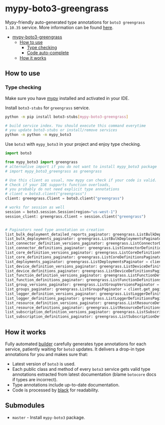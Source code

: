 # mypy-boto3-greengrass

Mypy-friendly auto-generated type annotations for `boto3 greengrass 1.10.35` service.
More information can be found [here](https://github.com/vemel/mypy_boto3).

- [mypy-boto3-greengrass](#mypy-boto3-greengrass)
  - [How to use](#how-to-use)
    - [Type checking](#type-checking)
    - [Code auto-complete](#code-auto-complete)
  - [How it works](#how-it-works)

## How to use

### Type checking

Make sure you have [mypy](https://github.com/python/mypy) installed and activated in your IDE.

Install `boto3-stubs` for `greengrass` service.

```bash
python -m pip install boto3-stubs[mypy-boto3-greengrass]

# build service index. You should execute this command everytime
# you update boto3-stubs or install/remove services
python -m python -m mypy_boto3
```

Use `boto3` with `mypy_boto3` in your project and enjoy type checking.

```python
import boto3

from mypy_boto3 import greengrass
# alternative import if you do not want to install mypy_boto3 package
# import mypy_boto3_greengrass as greengrass

# Use this client as usual, now mypy can check if your code is valid.
# Check if your IDE supports function overloads,
# you probably do not need explicit type annotations
# client = boto3.client("greengrass")
client: greengrass.Client = boto3.client("greengrass")

# works for session as well
session = boto3.session.Session(region="us-west-1")
session_client: greengrass.Client = session.client("greengrass")


# Paginators need type annotation on creation
list_bulk_deployment_detailed_reports_paginator: greengrass.ListBulkDeploymentDetailedReportsPaginator = client.get_paginator("list_bulk_deployment_detailed_reports")
list_bulk_deployments_paginator: greengrass.ListBulkDeploymentsPaginator = client.get_paginator("list_bulk_deployments")
list_connector_definition_versions_paginator: greengrass.ListConnectorDefinitionVersionsPaginator = client.get_paginator("list_connector_definition_versions")
list_connector_definitions_paginator: greengrass.ListConnectorDefinitionsPaginator = client.get_paginator("list_connector_definitions")
list_core_definition_versions_paginator: greengrass.ListCoreDefinitionVersionsPaginator = client.get_paginator("list_core_definition_versions")
list_core_definitions_paginator: greengrass.ListCoreDefinitionsPaginator = client.get_paginator("list_core_definitions")
list_deployments_paginator: greengrass.ListDeploymentsPaginator = client.get_paginator("list_deployments")
list_device_definition_versions_paginator: greengrass.ListDeviceDefinitionVersionsPaginator = client.get_paginator("list_device_definition_versions")
list_device_definitions_paginator: greengrass.ListDeviceDefinitionsPaginator = client.get_paginator("list_device_definitions")
list_function_definition_versions_paginator: greengrass.ListFunctionDefinitionVersionsPaginator = client.get_paginator("list_function_definition_versions")
list_function_definitions_paginator: greengrass.ListFunctionDefinitionsPaginator = client.get_paginator("list_function_definitions")
list_group_versions_paginator: greengrass.ListGroupVersionsPaginator = client.get_paginator("list_group_versions")
list_groups_paginator: greengrass.ListGroupsPaginator = client.get_paginator("list_groups")
list_logger_definition_versions_paginator: greengrass.ListLoggerDefinitionVersionsPaginator = client.get_paginator("list_logger_definition_versions")
list_logger_definitions_paginator: greengrass.ListLoggerDefinitionsPaginator = client.get_paginator("list_logger_definitions")
list_resource_definition_versions_paginator: greengrass.ListResourceDefinitionVersionsPaginator = client.get_paginator("list_resource_definition_versions")
list_resource_definitions_paginator: greengrass.ListResourceDefinitionsPaginator = client.get_paginator("list_resource_definitions")
list_subscription_definition_versions_paginator: greengrass.ListSubscriptionDefinitionVersionsPaginator = client.get_paginator("list_subscription_definition_versions")
list_subscription_definitions_paginator: greengrass.ListSubscriptionDefinitionsPaginator = client.get_paginator("list_subscription_definitions")
```

## How it works

Fully automated [builder](https://github.com/vemel/mypy_boto3) carefully generates
type annotations for each service, patiently waiting for `boto3` updates. It delivers
a drop-in type annotations for you and makes sure that:

- Latest version of `boto3` is used.
- Each public class and method of every `boto3` service gets valid type annotations
  extracted from latest documentation (blame `botocore` docs if types are incorrect).
- Type annotations include up-to-date documentation.
- Code is processed by [black](https://github.com/psf/black) for readability.

## Submodules

- `master` - Install `mypy-boto3` package.